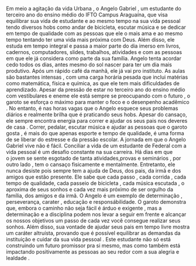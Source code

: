    Em meio a agitação da vida Urbana , o Angelo Gabriel , um estudante do terceiro ano do ensino médio do IFTO Campus Araguaína, que visa equilibrar sua vida de 
estudante e ao mesmo tempo na sua vida pessoal tendo diversos hobs como andar de bicicleta, escutar música e se dedicar em tempo de qualidade com as pessoas que
ele o mais ama e ao mesmo tempo tentando ter uma vida mais próxima com Deus. Além disso, ele estuda em tempo integral e passa a maior parte do dia imerso em livros, 
cadernos, computadores, slides, trabalhos, atividades e com as pessoas em que ele já considera como parte da sua família.
   Angelo tenta acordar cedo todos os dias, antes mesmo do sol nascer para ter um dia mais produtivo. Após um rápido café da manhã, ele já vai pro instituto. As aulas 
são bastantes intensas , com uma carga horária pesada que inclui matérias como matemática, física e química, as que ele tem mais dificuldades de aprendizado. Apesar da 
pressão de estar no terceiro ano do ensino médio  com vestibulares e eneme ele está sempre se preocupando com o futuro , o garoto se esforça o máximo para manter o foco e
o desenpenho acadêmico . No entanto, é nas horas vagas que o Angelo esquece seus problemas diários e realmente brilha que é praticando seus hobs. Apesar do cansaço, ele 
sempre encontra energia para correr e ajudar os seus pais nos deveres de casa . Correr, pedalar, escutar música e ajudar as pessoas que o garoto gosta , é mais do que apenas
esporte e tempo de qualidade, é uma forma de se liberar do estresse e da pressão escolar.
  A jornada em que o Angelo Gabriel vive não é fácil. Conciliar a vida de um estudante de Federal com a vida pessoal é um desafio constante na sua carreira. Há dias em que  
  o jovem se sente esgotado de tanta atividades,provas e seminários , por outro lado , tem o cansaço fisicamente e mentalmente. Entretanto, ele nunca desiste pois sempre tem 
a ajuda de Deus, dos pais, da irmã e dos amigos que estão presente. Ele sabe que cada passo , cada corrida , cada tempo de qualidade, cada passeio de bicicleta , cada música
escutada , o aproxima de seus sonhos e  cada vez mais próximo de ser orgulho da família, dos amigos e da irmã.
   O Angelo é um exemplo de determinação , perseverança, carater , educação e responsábilidade. O garoto demonstra que, embora o caminho não seja fácil é árduo e exigente , mas
a determinação e a disciplina podem nos levar a seguir  em frente e alcançar os nossos objetivos um passo de cada vez você consegue realizar seus sonhos. Além disso, sua 
vontade de ajudar seus pais em tempo livre mostra um caráter altruísta, provando que é possível equilibrar as demandas da instituição e cuidar da sua vida pessoal . Este 
estudante não só está construindo um futuro promissor pra si mesmo, mas como também está impactando positivamente as pessoas ao seu redor com a sua alegria e lealdade .
